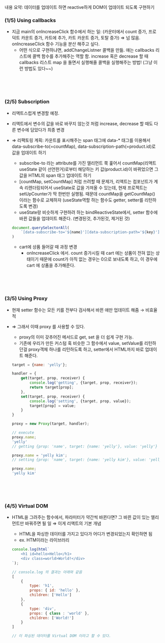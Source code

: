 내용 요약: 데이터를 업데이트 하면 reactive하게 DOM이 업데이트 되도록 구현하기

### (1/5) Using callbacks

- 지금 main의 onIncreaseClick 함수에서 하는 일: (카운터에서 count 증가, 프로덕트 카운트 증가, 카트에 추가, 카트 카운트 증가, 토탈 증가) ⇒ 넘 많음.  
onIncreaseClick 함수 기능을 분산 해주고 싶다.
    - 어떤 식으로 구현하냐면, addChangeListner 콜백을 만듦. 얘는 callbacks 리스트에 콜백 함수를 추가해주는 역할 함. increase 혹은 decrease 할 때 callbacks 리스트 map 을 돌면서 실행해줄 콜백을 실행해주는 방법! (그냥 이런 방법도 있다~~)

 
<br/><br/><br/>


### (2/5) Subscription

- 리액트스럽게 변경할 예정.
- 리액트에서 변수의 값을 바로 바꾸지 않는것 처럼 increase, decrease 할 때도 다른 변수에 담았다가 최종 변경
- ⇒ 리팩토링 계획: 카운트를 표시해주는 span 태그에 data-* 태그를 이용해서 data-subscribe-to(=countMap), data-subscription-path(=product.id)로 값을 업데이트 하기
    - subscribe-to 라는 attribute를 가진 엘리먼트 쭉 훑어서 countMap(리액트 useState 같이 선언한거)로부터 해당하는 키 값(product.id)이 바뀌었으면 그 값을 HTML의 span 태그 업데이트 하기
    - [countMap, setCountMap] 처럼 쓰려할 때 문제가, 리액트는 컴포넌트가 계속 리렌더링되어서 useState로 값을 가져올 수 있는데, 현재 프로젝트는 setUpCounter가 딱 한번만 실행됨. 때문데 countMap을 getCountMap() 이라는 함수로 교체하자 (useState역할 하는 함수도 getter, setter를 리턴하도록 변경)
    - useState랑 비슷하게 구현하려 하는 bindReactiveState에서, setter 함수에 바뀐 값들을 업데이트 해준다. (변경된것, 추가된것, 제거된 것)

    ```jsx
    document.querySelectorAll(
        `[data-subscribe-to='${name}'][data-subscription-path='${key}']`
    )
    ```
    - cart에 상품 들어갈 때 과정 변경
        - onIncreaseClick 에서. count 증가시킬 때 cart 에는 상품이 전혀 없는 상태이기 때문에 count가 아직 없는 경우는 0으로 보내도록 하고, 이 경우에 cart 에 상품을 추가해준다.
     
 
<br/><br/><br/>


### (3/5) Using Proxy

- 현재 setter 함수는 모든 키를 전부다 검사해서 바뀐 애만 업데이트 해줌 → 비효율적
- ⇒ 그래서 이때 proxy 를 사용할 수 있다.
    - proxy의 이미 갖추어진 메서드로 get, set 을 더 쉽게 구현 가능.
    - 기존에 우리가 만든 커스텀 훅 비슷한 그 함수에서 value, setValue를 리턴하던걸 proxy객체 하나를 리턴하도록 하고, setter에서 HTML까지 바로 업데이트 해준다.
    
    ```jsx
    target = {name: 'yelly'};
    
    handler = {
    	get(target, prop, receiver) {
    		console.log('getting', {target, prop, receiver});
    		return target[prop];
    	},
    	set(target, prop, receiver) {
    		console.log('setting', {target, prop, value});
    		target[prop] = value;
    	}
    }
    
    proxy = new Proxy(target, handler);
    
    // execute
    proxy.name;
    'yelly'
    // getting {prop: 'name', target: {name: 'yelly'}, value: 'yelly'}
    
    proxy.name = 'yelly kim';
    // setting {prop: 'name', target: {name: 'yelly kim'}, value: 'yelly kim'}
    
    proxy.name;
    'yelly kim'
    ```


<br/><br/><br/>



### (4/5) Virtual DOM

- HTML을 그려주는 함수에서, 파라미터가 약간씩 바뀐다면? 그 바뀐 값이 있는 엘리먼트만 바꿔주면 될 일 ⇒ 이게 리액트의 기본 개념
    - HTML을 파싱한 데이터를 가지고 있다가 어디가 변경되었는지 확인하면 됨
    - ex. HTM이라는 라이브러리
    
    ```jsx
    console.log(html`
    	<h1 id=hello>Hello</h1>
    	<div class=world>World!</div>
    `);
    
    // console.log 의 결과는 아래와 같음
    [
    	{
    		type: 'h1',
    		props: { id: 'hello' },
    		children: ['Hello']
    	},
    	{
    		type: 'div',
    		props: { class : 'world' },
    		children: ['World!']
    	}
    ]
    
    // 이 파싱된 데이터를 Virtual DOM 이라고 할 수 있다.
    ```


<br/><br/><br/>


    
